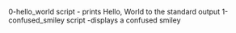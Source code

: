 0-hello_world script - prints Hello, World to the standard output
1-confused_smiley script -displays a confused smiley
